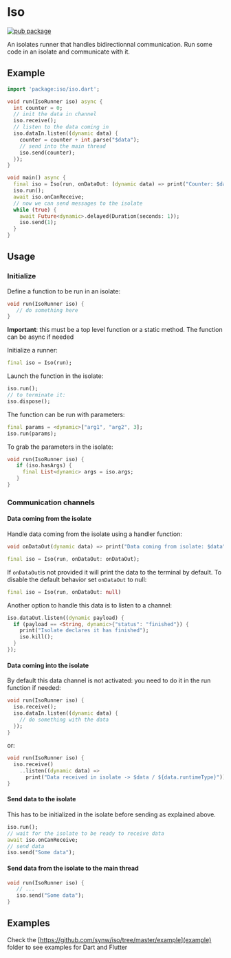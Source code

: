 # Iso

[![pub package](https://img.shields.io/pub/v/iso.svg)](https://pub.dartlang.org/packages/iso)

An isolates runner that handles bidirectionnal communication. Run some code in an isolate and communicate with it.

## Example

   ```dart
   import 'package:iso/iso.dart';

   void run(IsoRunner iso) async {
     int counter = 0;
     // init the data in channel
     iso.receive();
     // listen to the data coming in
     iso.dataIn.listen((dynamic data) {
       counter = counter + int.parse("$data");
       // send into the main thread
       iso.send(counter);
     });
   }

   void main() async {
     final iso = Iso(run, onDataOut: (dynamic data) => print("Counter: $data"));
     iso.run();
     await iso.onCanReceive;
     // now we can send messages to the isolate
     while (true) {
       await Future<dynamic>.delayed(Duration(seconds: 1));
       iso.send(1);
     }
   }
   ```

## Usage

### Initialize

Define a function to be run in an isolate:

   ```dart
   void run(IsoRunner iso) {
      // do something here
   }
   ```

**Important**: this must be a top level function or a static method. The
function can be async if needed

Initialize a runner:

   ```dart
   final iso = Iso(run);
   ```

Launch the function in the isolate:

   ```dart
   iso.run();
   // to terminate it:
   iso.dispose();
   ```

The function can be run with parameters:

   ```dart
   final params = <dynamic>["arg1", "arg2", 3];
   iso.run(params);
   ```

To grab the parameters in the isolate:

   ```dart
   void run(IsoRunner iso) {
      if (iso.hasArgs) {
        final List<dynamic> args = iso.args;
      }
   }
   ```

### Communication channels

#### Data coming from the isolate

Handle data coming from the isolate using a handler function:

   ```dart
   void onDataOut(dynamic data) => print("Data coming from isolate: $data");

   final iso = Iso(run, onDataOut: onDataOut);
   ```

If `onDataOut`is not provided it will print the data to the terminal by default. To disable the default behavior set `onDataOut` to null:

   ```dart
   final iso = Iso(run, onDataOut: null)
   ```

Another option to handle this data is to listen to a channel:

   ```dart
   iso.dataOut.listen((dynamic payload) {
     if (payload == <String, dynamic>{"status": "finished"}) {
       print("Isolate declares it has finished");
       iso.kill();
     }
   });
   ```

#### Data coming into the isolate

By default this data channel is not activated: you need to do it in the run function if needed:

   ```dart
   void run(IsoRunner iso) {
     iso.receive();
     iso.dataIn.listen((dynamic data) {
       // do something with the data
     });
   }
   ```

or:

   ```dart
   void run(IsoRunner iso) {
     iso.receive()
       ..listen((dynamic data) =>
         print("Data received in isolate -> $data / ${data.runtimeType}"));
   }
   ```

#### Send data to the isolate

This has to be initialized in the isolate before sending as explained above.

   ```dart
   iso.run();
   // wait for the isolate to be ready to receive data
   await iso.onCanReceive;
   // send data
   iso.send("Some data");
   ```  

#### Send data from the isolate to the main thread

   ```dart
   void run(IsoRunner iso) {
      // ...
      iso.send("Some data");
   }
   ```

## Examples

Check the [https://github.com/synw/iso/tree/master/example](example) folder to see examples for Dart and Flutter
